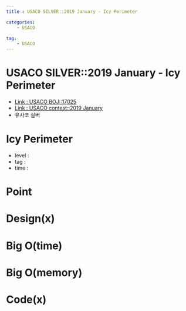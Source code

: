 ```yaml
---
title : USACO SILVER::2019 January - Icy Perimeter

categories:
    - USACO

tag:
    - USACO
---
```

# USACO SILVER::2019 January - Icy Perimeter
- [Link : USACO BOJ::17025](https://www.acmicpc.net/problem/17025)
- [Link : USACO contest::2019 January](http://www.usaco.org/index.php?page=jan19results)
- 유사코 실버

# Icy Perimeter

- level :
- tag :
- time :

# Point

# Design(x)

# Big O(time)

# Big O(memory)

# Code(x)

